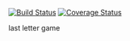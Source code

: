 [![Build Status](https://travis-ci.com/w-nik/last-letter.svg?branch=master)](https://travis-ci.com/w-nik/last-letter)
[![Coverage Status](https://coveralls.io/repos/github/w-nik/last-letter/badge.svg)](https://coveralls.io/github/w-nik/last-letter)

last letter game